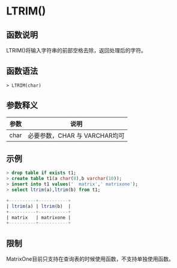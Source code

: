 # **LTRIM()**

## **函数说明**

LTRIM()将输入字符串的前部空格去除，返回处理后的字符。

## **函数语法**

```
> LTRIM(char)
```

## **参数释义**

|  参数   | 说明  |
|  ----  | ----  |
| char | 必要参数，CHAR 与 VARCHAR均可|

## **示例**

```sql
> drop table if exists t1;
> create table t1(a char(8),b varchar(10));
> insert into t1 values('  matrix',' matrixone');
> select ltrim(a),ltrim(b) from t1;

+----------+-----------+
| ltrim(a) | ltrim(b)  |
+----------+-----------+
| matrix   | matrixone |
+----------+-----------+
```

## **限制**

MatrixOne目前只支持在查询表的时候使用函数，不支持单独使用函数。
